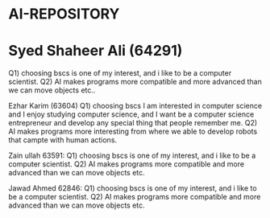 # AI-REPOSITORY
# Syed Shaheer Ali (64291)

Q1) choosing bscs is one of my interest, and i like to be a computer scientist.
Q2) AI makes programs more compatible and more advanced than we can move objects etc..

Ezhar Karim (63604)
Q1) choosing bscs I am interested in computer science and I enjoy studying computer science, 
and I want be a computer science entrepreneur and develop any special thing that people remember me.
Q2) AI makes programs more interesting from where we able to develop robots that campte with human actions.

Zain ullah 63591:
Q1) choosing bscs is one of my interest, and i like to be a computer scientist.
Q2) AI makes programs more compatible and more advanced than we can move objects etc.

Jawad Ahmed 62846:
Q1) choosing bscs is one of my interest, and i like to be a computer scientist.
Q2) AI makes programs more compatible and more advanced than we can move objects etc.
